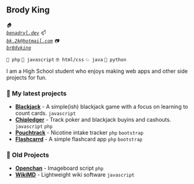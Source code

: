 ## Brody King 

<code><i>🏠 <a href="https://benadryl.dev">benadryl.dev</a></i></code>
<code><i>📫 <a href="mailto:bk.2k@hotmail.com">bk.2k@hotmail.com</a></i></code>
<code><i>📷 <a href="https://instagram.com/br0dyking">br0dyking</a></i></code>

`👑 php` `🤢 javascript` `🤓 html/css` `💥 java` `🐍 python`

I am a High School student who enjoys making web apps and other side projects for fun.

### 🌱 My latest projects
- [**Blackjack**](https://github.com/brodyking/blackjack) - A simple(ish) blackjack game with a focus on learning to count cards. `javascript`
- [**Chipledger**](https://github.com/brodyking/chipledger) - Track poker and blackjack buyins and cashouts. `javascript` `php`
- [**Pouchtrack**](https://github.com/brodyking/ptrack) - Nicotine intake tracker `php` `bootstrap`
- [**Flashcarrd**](https://github.com/brodyking/flashcarrd) - A simple flashcard app `php` `bootstrap`

### 🦖 Old Projects
- [**Openchan**](https://github.com/brodyking/openchan) - Imageboard script `php`
- [**WikiMD**](https://github.com/brodyking/wikimd) - Lightweight wiki software `javascript`
